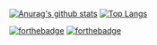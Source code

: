 [![Anurag's github stats](https://github-readme-stats.vercel.app/api?username=lparksi)](https://github.com/anuraghazra/github-readme-stats)
[![Top Langs](https://github-readme-stats.vercel.app/api/top-langs/?username=lparksi)](https://github.com/anuraghazra/github-readme-stats)


[![forthebadge](https://forthebadge.com/images/badges/ages-12.svg)](https://forthebadge.com)
[![forthebadge](https://forthebadge.com/images/badges/oooo-kill-em.svg)](https://forthebadge.com)
